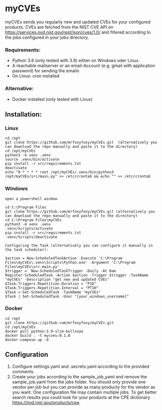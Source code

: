 # myCVEs
myCVEs sends you regularly new and updated CVEs for your configured products.
CVEs are fetched from the NIST CVE API on https://services.nvd.nist.gov/rest/json/cves/1.0/ and filtered according to the jobs configured in your jobs directory.

### Requirements:
- Python 3.8 (only tested with 3.9) either on Windows oder Linux.
- A reachable mailserver or an email-Account (e.g. gmail with application password) for sending the emails
- On Linux: cron installed

### Alternative:
- Docker installed (only tested with Linux)

## Installation:

### Linux
    cd /opt    
    git clone https://github.com/mrfoxyfoxy/myCVEs.git	(alternatively you can download the repo manually and paste it to the directory)
    cd /opt/myCVEs
    python3 -m venv .venv
    source .venv/bin/activate
    pip install -r src/requirements.txt 
    deactivate
    echo "0 * * * * root /opt/myCVEs/.venv/bin/python3 /opt/myCVEs/src/main.py" >> /etc/crontab && echo "" >> /etc/crontab

### Windows
    open a powershell window

    cd C:\Program Files    
    git clone https://github.com/mrfoxyfoxy/myCVEs.git (alternatively you can download the repo manually and paste it to the directory)
    cd C:\Program Files\myCVEs 
    python3 -m venv .venv
    .venv/Scripts/activate
    pip install -r src/requirements.txt 
    .venv/Scripts/deactivate

    Configuring the Task (alternatively you can configure it manually in the task scheduler):

    $action = New-ScheduledTaskAction -Execute 'C:\Program Files\myCVEs\.venv\Scripts\Python.exe' -Argument 'C:\Program Files\myCVEs\src.main.py'
    $trigger =  New-ScheduledTaskTrigger -Daily -At 0am
    Register-ScheduledTask -Action $action -Trigger $trigger -TaskName "myCVEs" -Description "get new and updated CVEs"
    $Task.Triggers.Repetition.Duration = "P1D"
    $Task.Triggers.Repetition.Interval = "PT1H" 
    $Task = Get-ScheduledTask -TaskName "myCVEs" 
    $Task | Set-ScheduledTask -User "[your_windows_username]"

### Docker
    cd /opt    
    git clone https://github.com/mrfoxyfoxy/myCVEs.git	
    cd /opt/myCVEs
    docker pull python:3.9-slim-bullseye
    docker build . -t mycves:0.1.0
    docker-compose up -d

## Configuration
1. Configure settings.yaml and .secrets.yaml according to the provided comments.
2. Create your jobs according to the sample_job_yaml and remove the sample_job.yaml from the jobs folder.
You should only provide one vendor per job but you can provide as many producty for the vendor as you want. One configuration file may contain multiple jobs.
To get better search results you could look for your products at the CPE dictionary https://nvd.nist.gov/products/cpe.

